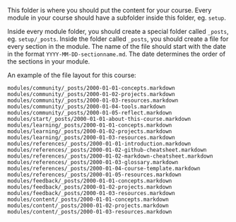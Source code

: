 This folder is where you should put the content for your course. Every module in your course should have a subfolder inside this folder, eg. `setup`.

Inside every module folder, you should create a special folder called `_posts`, eg. `setup/_posts`. Inside the folder called `_posts`, you should create a file for every section in the module. The name of the file should start with the date in the format `YYYY-MM-DD-sectionname.md`. The date determines the order of the sections in your module.

An example of the file layout for this course:

```
modules/community/_posts/2000-01-01-concepts.markdown
modules/community/_posts/2000-01-02-projects.markdown
modules/community/_posts/2000-01-03-resources.markdown
modules/community/_posts/2000-01-04-tools.markdown
modules/community/_posts/2000-01-05-reflect.markdown
modules/start/_posts/2000-01-01-about-this-course.markdown
modules/learning/_posts/2000-01-01-concepts.markdown
modules/learning/_posts/2000-01-02-projects.markdown
modules/learning/_posts/2000-01-03-resources.markdown
modules/references/_posts/2000-01-01-introduction.markdown
modules/references/_posts/2000-01-02-github-cheatsheet.markdown
modules/references/_posts/2000-01-02-markdown-cheatsheet.markdown
modules/references/_posts/2000-01-03-glossary.markdown
modules/references/_posts/2000-01-04-course-template.markdown
modules/references/_posts/2000-01-05-resources.markdown
modules/feedback/_posts/2000-01-01-concepts.markdown
modules/feedback/_posts/2000-01-02-projects.markdown
modules/feedback/_posts/2000-01-03-resources.markdown
modules/content/_posts/2000-01-01-concepts.markdown
modules/content/_posts/2000-01-02-projects.markdown
modules/content/_posts/2000-01-03-resources.markdown
```
